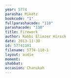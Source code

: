 ```yaml
---
year: 5774
parasha: Miketz
bookcode: "1"
fullparashacode: "110"
parashacode: "110"
title: Firework
author: Rabbi Eliezer Hirsch
date: 2013-11-30
id: 57741101
filename: 5774-110-1
layout: audio
moment: 
shabbat: 
occasion: Chanukah
---
```

